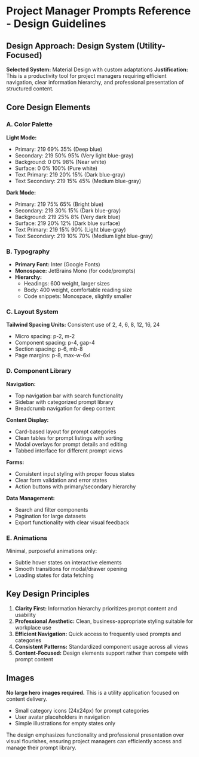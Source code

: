 # Project Manager Prompts Reference - Design Guidelines

## Design Approach: Design System (Utility-Focused)
**Selected System:** Material Design with custom adaptations
**Justification:** This is a productivity tool for project managers requiring efficient navigation, clear information hierarchy, and professional presentation of structured content.

## Core Design Elements

### A. Color Palette
**Light Mode:**
- Primary: 219 69% 35% (Deep blue)
- Secondary: 219 50% 95% (Very light blue-gray)
- Background: 0 0% 98% (Near white)
- Surface: 0 0% 100% (Pure white)
- Text Primary: 219 20% 15% (Dark blue-gray)
- Text Secondary: 219 15% 45% (Medium blue-gray)

**Dark Mode:**
- Primary: 219 75% 65% (Bright blue)
- Secondary: 219 30% 15% (Dark blue-gray)
- Background: 219 25% 8% (Very dark blue)
- Surface: 219 20% 12% (Dark blue surface)
- Text Primary: 219 15% 90% (Light blue-gray)
- Text Secondary: 219 10% 70% (Medium light blue-gray)

### B. Typography
- **Primary Font:** Inter (Google Fonts)
- **Monospace:** JetBrains Mono (for code/prompts)
- **Hierarchy:** 
  - Headings: 600 weight, larger sizes
  - Body: 400 weight, comfortable reading size
  - Code snippets: Monospace, slightly smaller

### C. Layout System
**Tailwind Spacing Units:** Consistent use of 2, 4, 6, 8, 12, 16, 24
- Micro spacing: p-2, m-2
- Component spacing: p-4, gap-4
- Section spacing: p-6, mb-8
- Page margins: p-8, max-w-6xl

### D. Component Library

**Navigation:**
- Top navigation bar with search functionality
- Sidebar with categorized prompt library
- Breadcrumb navigation for deep content

**Content Display:**
- Card-based layout for prompt categories
- Clean tables for prompt listings with sorting
- Modal overlays for prompt details and editing
- Tabbed interface for different prompt views

**Forms:**
- Consistent input styling with proper focus states
- Clear form validation and error states
- Action buttons with primary/secondary hierarchy

**Data Management:**
- Search and filter components
- Pagination for large datasets
- Export functionality with clear visual feedback

### E. Animations
Minimal, purposeful animations only:
- Subtle hover states on interactive elements
- Smooth transitions for modal/drawer opening
- Loading states for data fetching

## Key Design Principles

1. **Clarity First:** Information hierarchy prioritizes prompt content and usability
2. **Professional Aesthetic:** Clean, business-appropriate styling suitable for workplace use
3. **Efficient Navigation:** Quick access to frequently used prompts and categories
4. **Consistent Patterns:** Standardized component usage across all views
5. **Content-Focused:** Design elements support rather than compete with prompt content

## Images
**No large hero images required.** This is a utility application focused on content delivery.
- Small category icons (24x24px) for prompt categories
- User avatar placeholders in navigation
- Simple illustrations for empty states only

The design emphasizes functionality and professional presentation over visual flourishes, ensuring project managers can efficiently access and manage their prompt library.